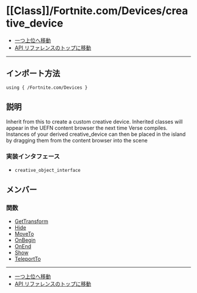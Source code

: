 # [[Class]]/Fortnite.com/Devices/creative_device

- [一つ上位へ移動](../main.md)
- [API リファレンスのトップに移動](../../../main.md)

---

## インポート方法

```verse
using { /Fortnite.com/Devices }
```

## 説明

Inherit from this to create a custom creative device. Inherited classes will appear in the UEFN content browser the next time Verse compiles. Instances of your derived creative_device can then be placed in the island by dragging them from the content browser into the scene

### 実装インタフェース

- `creative_object_interface`

## メンバー

### 関数

- [GetTransform](./F_GetTransform/main.md)
- [Hide](./F_Hide/main.md)
- [MoveTo](./F_MoveTo/main.md)
- [OnBegin](./F_OnBegin/main.md)
- [OnEnd](./F_OnEnd/main.md)
- [Show](./F_Show/main.md)
- [TeleportTo](./F_TeleportTo/main.md)

---

- [一つ上位へ移動](../main.md)
- [API リファレンスのトップに移動](../../../main.md)
